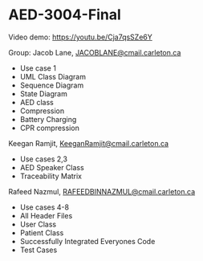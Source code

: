 # AED-3004-Final

Video demo: https://youtu.be/Cja7qsSZe6Y

Group: 
Jacob Lane, JACOBLANE@cmail.carleton.ca
- Use case 1
- UML Class Diagram
- Sequence Diagram
- State Diagram
- AED class
- Compression
- Battery Charging
- CPR compression
  
Keegan Ramjit, KeeganRamjit@cmail.carleton.ca
- Use cases 2,3
- AED Speaker Class
- Traceability Matrix
  
Rafeed Nazmul, RAFEEDBINNAZMUL@cmail.carleton.ca
- Use cases 4-8
- All Header Files
- User Class
- Patient Class
- Successfully Integrated Everyones Code
- Test Cases



